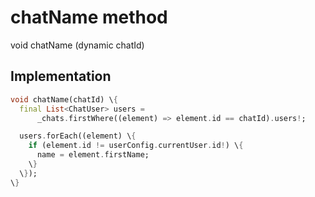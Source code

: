 


# chatName method








void chatName
(dynamic chatId)








## Implementation

```dart
void chatName(chatId) \{
  final List<ChatUser> users =
      _chats.firstWhere((element) => element.id == chatId).users!;

  users.forEach((element) \{
    if (element.id != userConfig.currentUser.id!) \{
      name = element.firstName;
    \}
  \});
\}
```








